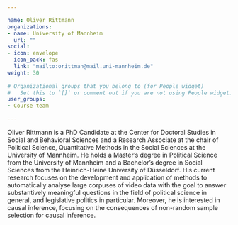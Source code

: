 ```yaml
---

name: Oliver Rittmann
organizations:
- name: University of Mannheim 
  url: ""
social:
- icon: envelope
  icon_pack: fas
  link: "mailto:orittman@mail.uni-mannheim.de"
weight: 30
  
# Organizational groups that you belong to (for People widget)
#   Set this to `[]` or comment out if you are not using People widget.  
user_groups:
- Course team

---
```


Oliver Rittmann is a PhD Candidate at the Center for Doctoral Studies in Social and Behavioral Sciences and a Research Associate at the chair of Political Science, Quantitative Methods in the Social Sciences at the University of Mannheim. He holds a Master’s degree in Political Science from the University of Mannheim and a Bachelor’s degree in Social Sciences from the Heinrich-Heine University of Düsseldorf. His current research focuses on the development and application of methods to automatically analyse large corpuses of video data with the goal to answer substantively meaningful questions in the field of political science in general, and legislative politics in particular. Moreover, he is interested in causal inference, focusing on the consequences of non-random sample selection for causal inference.
